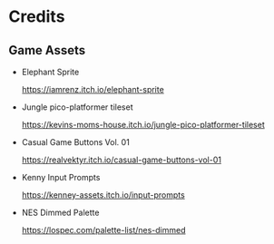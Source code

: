 # Credits

## Game Assets

- Elephant Sprite

	https://iamrenz.itch.io/elephant-sprite

- Jungle pico-platformer tileset

	https://kevins-moms-house.itch.io/jungle-pico-platformer-tileset

- Casual Game Buttons Vol. 01

	https://realvektyr.itch.io/casual-game-buttons-vol-01

- Kenny Input Prompts

	https://kenney-assets.itch.io/input-prompts

- NES Dimmed Palette

	https://lospec.com/palette-list/nes-dimmed
